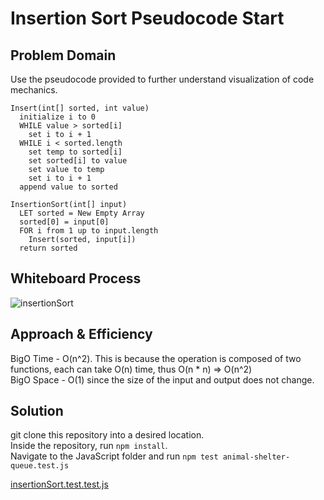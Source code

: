# Insertion Sort Pseudocode Start

## Problem Domain

Use the pseudocode provided to further understand visualization of code mechanics.

```
Insert(int[] sorted, int value)
  initialize i to 0
  WHILE value > sorted[i]
    set i to i + 1
  WHILE i < sorted.length
    set temp to sorted[i]
    set sorted[i] to value
    set value to temp
    set i to i + 1
  append value to sorted

InsertionSort(int[] input)
  LET sorted = New Empty Array
  sorted[0] = input[0]
  FOR i from 1 up to input.length
    Insert(sorted, input[i])
  return sorted
```

## Whiteboard Process

![insertionSort](../.../../../../assets/insertionSort_codeChallenge26.png)

## Approach & Efficiency

BigO Time - O(n^2). This is because the operation is composed of two functions, each can take O(n) time, thus O(n * n) => O(n^2)\
BigO Space - O(1) since the size of the input and output does not change.

## Solution

git clone this repository into a desired location.\
Inside the repository, run `npm install`.\
Navigate to the JavaScript folder and run `npm test animal-shelter-queue.test.js`

[insertionSort.test.test.js](./insertionSort.test.js)
